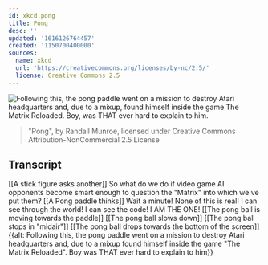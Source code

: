 ```yaml
---
id: xkcd.pong
title: Pong
desc: ''
updated: '1616126764457'
created: '1150700400000'
sources:
  name: xkcd
  url: 'https://creativecommons.org/licenses/by-nc/2.5/'
  license: Creative Commons 2.5
---
```

![Following this, the pong paddle went on a mission to destroy Atari headquarters and, due to a mixup, found himself inside the game The Matrix Reloaded.  Boy, was THAT ever hard to explain to him.](https://imgs.xkcd.com/comics/pong.png)
> "Pong", by Randall Munroe, licensed under Creative Commons Attribution-NonCommercial 2.5 License

## Transcript
[[A stick figure asks another]] So what do we do if video game AI opponents become smart enough to question the "Matrix" into which we've put them?
[[A Pong paddle thinks]] Wait a minute! None of this is real! I can see through the world! I can see the code! I AM THE ONE!
[[The pong ball is moving towards the paddle]]
[[The pong ball slows down]]
[[The pong ball stops in "midair"]]
[[The pong ball drops towards the bottom of the screen]]
{{alt: Following this, the pong paddle went on a mission to destroy Atari headquarters and, due to a mixup found himself inside the game "The Matrix Reloaded". Boy was THAT ever hard to explain to him}}
